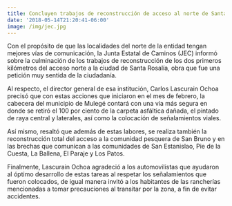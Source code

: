 ```yaml
---
title: Concluyen trabajos de reconstrucción de acceso al norte de Santa Rosalía
date: '2018-05-14T21:20:41-06:00'
image: /img/jec.jpg
---
```

Con el propósito de que las localidades del norte de la entidad tengan mejores vías de comunicación, la Junta Estatal de Caminos (JEC) informó sobre la culminación de los trabajos de reconstrucción de los dos primeros kilómetros del acceso norte a la ciudad de Santa Rosalía, obra que fue una petición muy sentida de la ciudadanía.

Al respecto, el director general de esa institución, Carlos Lascurain Ochoa precisó que con estas acciones que iniciaron en el mes de febrero, la cabecera del municipio de Mulegé contará con una vía más segura en donde se retiró el 100 por ciento de la carpeta asfáltica dañada, el pintado de raya central y laterales, así como la colocación de señalamientos viales.

Así mismo, resaltó que además de estas labores, se realiza también la reconstrucción total del acceso a la comunidad pesquera de San Bruno y en las brechas que comunican a las comunidades de San Estanislao, Pie de la Cuesta, La Ballena, El Paraje y Los Patos.

Finalmente, Lascurain Ochoa agradeció a los automovilistas que ayudaron al óptimo desarrollo de estas tareas al respetar los señalamientos que fueron colocados, de igual manera invitó a los habitantes de las rancherías mencionadas a tomar precauciones al transitar por la zona, a fin de evitar accidentes.
